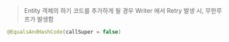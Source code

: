 > Entity 객체의 하기 코드를 추가하게 될 경우 Writer 에서 Retry 발생 시, 무한루프가 발생함

```java
@EqualsAndHashCode(callSuper = false)
```